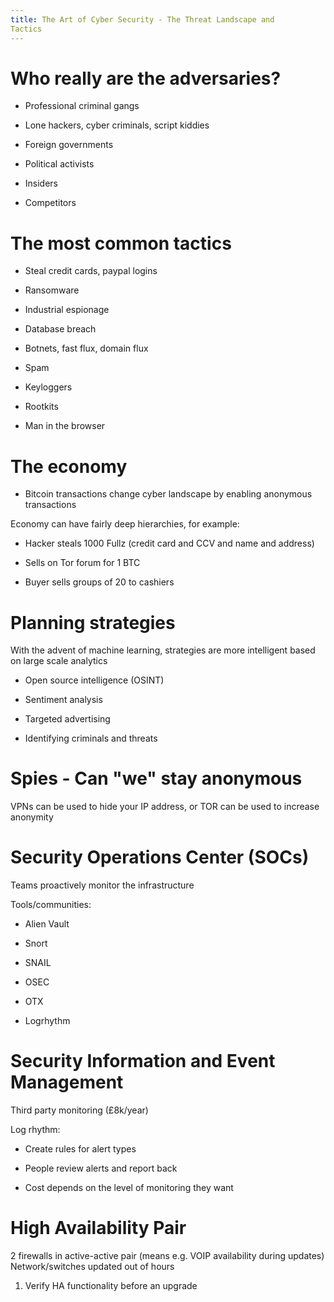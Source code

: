 ```yaml
---
title: The Art of Cyber Security - The Threat Landscape and
Tactics
---
```


# Who really are the adversaries?

- Professional criminal gangs

- Lone hackers, cyber criminals, script kiddies

- Foreign governments

- Political activists

- Insiders

- Competitors

# The most common tactics

- Steal credit cards, paypal logins

- Ransomware

- Industrial espionage

- Database breach

- Botnets, fast flux, domain flux

- Spam

- Keyloggers

- Rootkits

- Man in the browser

# The economy

- Bitcoin transactions change cyber landscape by enabling anonymous
  transactions

Economy can have fairly deep hierarchies, for example:

- Hacker steals 1000 Fullz (credit card and CCV and name and address)

- Sells on Tor forum for 1 BTC

- Buyer sells groups of 20 to cashiers

# Planning strategies

With the advent of machine learning, strategies are more intelligent
based on large scale analytics

- Open source intelligence (OSINT)

- Sentiment analysis

- Targeted advertising

- Identifying criminals and threats

# Spies - Can "we" stay anonymous

VPNs can be used to hide your IP address, or TOR can be used to increase
anonymity

# Security Operations Center (SOCs)

Teams proactively monitor the infrastructure

Tools/communities:

- Alien Vault

- Snort

- SNAIL

- OSEC

- OTX

- Logrhythm

# Security Information and Event Management

Third party monitoring (£8k/year)

Log rhythm:

- Create rules for alert types

- People review alerts and report back

- Cost depends on the level of monitoring they want

# High Availability Pair

2 firewalls in active-active pair (means e.g. VOIP availability during
updates) Network/switches updated out of hours

1.  Verify HA functionality before an upgrade
